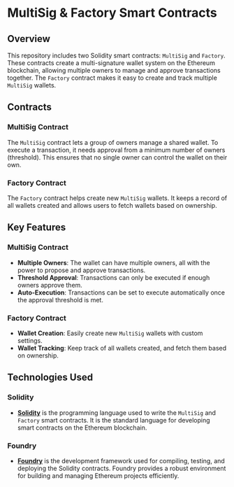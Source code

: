 # MultiSig & Factory Smart Contracts

## Overview

This repository includes two Solidity smart contracts: `MultiSig` and `Factory`. These contracts create a multi-signature wallet system on the Ethereum blockchain, allowing multiple owners to manage and approve transactions together. The `Factory` contract makes it easy to create and track multiple `MultiSig` wallets.

## Contracts

### MultiSig Contract

The `MultiSig` contract lets a group of owners manage a shared wallet. To execute a transaction, it needs approval from a minimum number of owners (threshold). This ensures that no single owner can control the wallet on their own.

### Factory Contract

The `Factory` contract helps create new `MultiSig` wallets. It keeps a record of all wallets created and allows users to fetch wallets based on ownership.

## Key Features

### MultiSig Contract

- **Multiple Owners**: The wallet can have multiple owners, all with the power to propose and approve transactions.
- **Threshold Approval**: Transactions can only be executed if enough owners approve them.
- **Auto-Execution**: Transactions can be set to execute automatically once the approval threshold is met.

### Factory Contract

- **Wallet Creation**: Easily create new `MultiSig` wallets with custom settings.
- **Wallet Tracking**: Keep track of all wallets created, and fetch them based on ownership.

## Technologies Used

### Solidity

- **[Solidity](https://soliditylang.org/)** is the programming language used to write the `MultiSig` and `Factory` smart contracts. It is the standard language for developing smart contracts on the Ethereum blockchain.

### Foundry

- **[Foundry](https://book.getfoundry.sh/)** is the development framework used for compiling, testing, and deploying the Solidity contracts. Foundry provides a robust environment for building and managing Ethereum projects efficiently.

